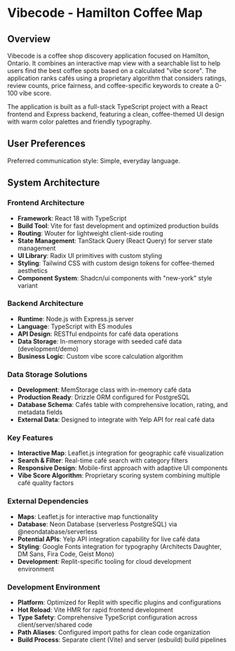 # Vibecode - Hamilton Coffee Map

## Overview

Vibecode is a coffee shop discovery application focused on Hamilton, Ontario. It combines an interactive map view with a searchable list to help users find the best coffee spots based on a calculated "vibe score". The application ranks cafés using a proprietary algorithm that considers ratings, review counts, price fairness, and coffee-specific keywords to create a 0-100 vibe score.

The application is built as a full-stack TypeScript project with a React frontend and Express backend, featuring a clean, coffee-themed UI design with warm color palettes and friendly typography.

## User Preferences

Preferred communication style: Simple, everyday language.

## System Architecture

### Frontend Architecture
- **Framework**: React 18 with TypeScript
- **Build Tool**: Vite for fast development and optimized production builds
- **Routing**: Wouter for lightweight client-side routing
- **State Management**: TanStack Query (React Query) for server state management
- **UI Library**: Radix UI primitives with custom styling
- **Styling**: Tailwind CSS with custom design tokens for coffee-themed aesthetics
- **Component System**: Shadcn/ui components with "new-york" style variant

### Backend Architecture
- **Runtime**: Node.js with Express.js server
- **Language**: TypeScript with ES modules
- **API Design**: RESTful endpoints for café data operations
- **Data Storage**: In-memory storage with seeded café data (development/demo)
- **Business Logic**: Custom vibe score calculation algorithm

### Data Storage Solutions
- **Development**: MemStorage class with in-memory café data
- **Production Ready**: Drizzle ORM configured for PostgreSQL
- **Database Schema**: Cafés table with comprehensive location, rating, and metadata fields
- **External Data**: Designed to integrate with Yelp API for real café data

### Key Features
- **Interactive Map**: Leaflet.js integration for geographic café visualization
- **Search & Filter**: Real-time café search with category filters
- **Responsive Design**: Mobile-first approach with adaptive UI components
- **Vibe Score Algorithm**: Proprietary scoring system combining multiple café quality factors

### External Dependencies
- **Maps**: Leaflet.js for interactive map functionality
- **Database**: Neon Database (serverless PostgreSQL) via @neondatabase/serverless
- **Potential APIs**: Yelp API integration capability for live café data
- **Styling**: Google Fonts integration for typography (Architects Daughter, DM Sans, Fira Code, Geist Mono)
- **Development**: Replit-specific tooling for cloud development environment

### Development Environment
- **Platform**: Optimized for Replit with specific plugins and configurations
- **Hot Reload**: Vite HMR for rapid frontend development
- **Type Safety**: Comprehensive TypeScript configuration across client/server/shared code
- **Path Aliases**: Configured import paths for clean code organization
- **Build Process**: Separate client (Vite) and server (esbuild) build pipelines